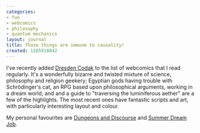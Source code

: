 ```yaml
---
categories:
- fun
- webcomics
- philosophy
- quantum mechanics
layout: journal
title: Those things are immune to causality!
created: 1165918842
---
```

I've recently added <a href="http://dresdencodak.com">Dresden Codak</a> to the list of webcomics that I read regularly. It's a wonderfully bizarre and twisted mixture of science, philosophy and religion geekery; Egyptian gods having trouble with Schrödinger's cat, an RPG based upon philosophical arguments, working in a dream world, and and a guide to "traversing the luminiferous aether" are a few of the highlights. The most recent ones have fantastic scripts and art, with particularly interesting layout and colour.

My personal favourites are <a href="http://dresdencodak.com/cartoons/dc_031.htm">Dungeons and Discourse</a> and <a href="http://dresdencodak.com/cartoons/dc_029.htm">Summer Dream Job</a>.
<!--break-->
